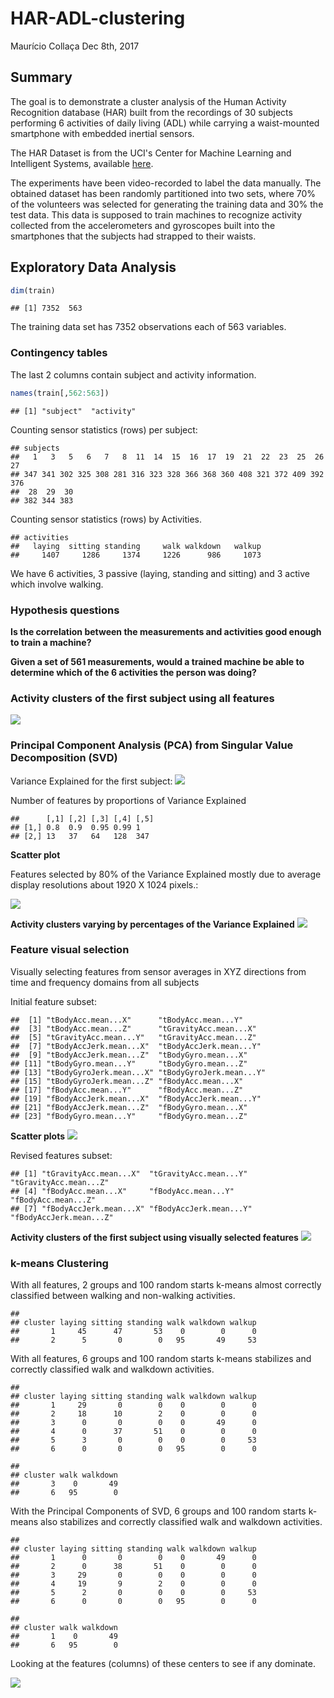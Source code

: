 HAR-ADL-clustering
================
Maurício Collaça
Dec 8th, 2017

Summary
-------

The goal is to demonstrate a cluster analysis of the Human Activity Recognition database (HAR) built from the recordings of 30 subjects performing 6 activities of daily living (ADL) while carrying a waist-mounted smartphone with embedded inertial sensors.

The HAR Dataset is from the UCI's Center for Machine Learning and Intelligent Systems, available [here](http://archive.ics.uci.edu/ml/datasets/Human+Activity+Recognition+Using+Smartphones).

The experiments have been video-recorded to label the data manually. The obtained dataset has been randomly partitioned into two sets, where 70% of the volunteers was selected for generating the training data and 30% the test data. This data is supposed to train machines to recognize activity collected from the accelerometers and gyroscopes built into the smartphones that the subjects had strapped to their waists.

Exploratory Data Analysis
-------------------------

``` r
dim(train)
```

    ## [1] 7352  563

The training data set has 7352 observations each of 563 variables.

### Contingency tables

The last 2 columns contain subject and activity information.

``` r
names(train[,562:563])
```

    ## [1] "subject"  "activity"

Counting sensor statistics (rows) per subject:

    ## subjects
    ##   1   3   5   6   7   8  11  14  15  16  17  19  21  22  23  25  26  27 
    ## 347 341 302 325 308 281 316 323 328 366 368 360 408 321 372 409 392 376 
    ##  28  29  30 
    ## 382 344 383

Counting sensor statistics (rows) by Activities.

    ## activities
    ##   laying  sitting standing     walk walkdown   walkup 
    ##     1407     1286     1374     1226      986     1073

We have 6 activities, 3 passive (laying, standing and sitting) and 3 active which involve walking.

### Hypothesis questions

**Is the correlation between the measurements and activities good enough to train a machine?**

**Given a set of 561 measurements, would a trained machine be able to determine which of the 6 activities the person was doing?**

### Activity clusters of the first subject using all features

![](HAR-ADL-clustering_files/figure-markdown_github/unnamed-chunk-7-1.png)

### Principal Component Analysis (PCA) from Singular Value Decomposition (SVD)

Variance Explained for the first subject: ![](HAR-ADL-clustering_files/figure-markdown_github/unnamed-chunk-8-1.png)

Number of features by proportions of Variance Explained

    ##      [,1] [,2] [,3] [,4] [,5]
    ## [1,] 0.8  0.9  0.95 0.99 1   
    ## [2,] 13   37   64   128  347

**Scatter plot**

Features selected by 80% of the Variance Explained mostly due to average display resolutions about 1920 X 1024 pixels.:

![](HAR-ADL-clustering_files/figure-markdown_github/unnamed-chunk-13-1.png)

**Activity clusters varying by percentages of the Variance Explained** ![](HAR-ADL-clustering_files/figure-markdown_github/unnamed-chunk-14-1.png)

### Feature visual selection

Visually selecting features from sensor averages in XYZ directions from time and frequency domains from all subjects

Initial feature subset:

    ##  [1] "tBodyAcc.mean...X"      "tBodyAcc.mean...Y"     
    ##  [3] "tBodyAcc.mean...Z"      "tGravityAcc.mean...X"  
    ##  [5] "tGravityAcc.mean...Y"   "tGravityAcc.mean...Z"  
    ##  [7] "tBodyAccJerk.mean...X"  "tBodyAccJerk.mean...Y" 
    ##  [9] "tBodyAccJerk.mean...Z"  "tBodyGyro.mean...X"    
    ## [11] "tBodyGyro.mean...Y"     "tBodyGyro.mean...Z"    
    ## [13] "tBodyGyroJerk.mean...X" "tBodyGyroJerk.mean...Y"
    ## [15] "tBodyGyroJerk.mean...Z" "fBodyAcc.mean...X"     
    ## [17] "fBodyAcc.mean...Y"      "fBodyAcc.mean...Z"     
    ## [19] "fBodyAccJerk.mean...X"  "fBodyAccJerk.mean...Y" 
    ## [21] "fBodyAccJerk.mean...Z"  "fBodyGyro.mean...X"    
    ## [23] "fBodyGyro.mean...Y"     "fBodyGyro.mean...Z"

**Scatter plots** ![](HAR-ADL-clustering_files/figure-markdown_github/unnamed-chunk-17-1.png)

Revised features subset:

    ## [1] "tGravityAcc.mean...X"  "tGravityAcc.mean...Y"  "tGravityAcc.mean...Z" 
    ## [4] "fBodyAcc.mean...X"     "fBodyAcc.mean...Y"     "fBodyAcc.mean...Z"    
    ## [7] "fBodyAccJerk.mean...X" "fBodyAccJerk.mean...Y" "fBodyAccJerk.mean...Z"

**Activity clusters of the first subject using visually selected features** ![](HAR-ADL-clustering_files/figure-markdown_github/unnamed-chunk-19-1.png)

### k-means Clustering

With all features, 2 groups and 100 random starts k-means almost correctly classified between walking and non-walking activities.

    ##        
    ## cluster laying sitting standing walk walkdown walkup
    ##       1     45      47       53    0        0      0
    ##       2      5       0        0   95       49     53

With all features, 6 groups and 100 random starts k-means stabilizes and correctly classified walk and walkdown activities.

    ##        
    ## cluster laying sitting standing walk walkdown walkup
    ##       1     29       0        0    0        0      0
    ##       2     18      10        2    0        0      0
    ##       3      0       0        0    0       49      0
    ##       4      0      37       51    0        0      0
    ##       5      3       0        0    0        0     53
    ##       6      0       0        0   95        0      0

    ##        
    ## cluster walk walkdown
    ##       3    0       49
    ##       6   95        0

With the Principal Components of SVD, 6 groups and 100 random starts k-means also stabilizes and correctly classified walk and walkdown activities.

    ##        
    ## cluster laying sitting standing walk walkdown walkup
    ##       1      0       0        0    0       49      0
    ##       2      0      38       51    0        0      0
    ##       3     29       0        0    0        0      0
    ##       4     19       9        2    0        0      0
    ##       5      2       0        0    0        0     53
    ##       6      0       0        0   95        0      0

    ##        
    ## cluster walk walkdown
    ##       1    0       49
    ##       6   95        0

Looking at the features (columns) of these centers to see if any dominate.

![](HAR-ADL-clustering_files/figure-markdown_github/unnamed-chunk-24-1.png)
